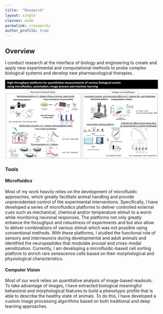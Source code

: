 ```yaml
---
title:  "Research"
layout: single
classes: wide
permalink: /research/
author_profile: true
---
```

## Overview
I conduct research at the interface of biology and engineering to create and apply new experimental and computational methods to probe complex biological systems and develop new pharmacological therapies. 

![Research Summary](/assets/images/research/ResearchSummary.png)

### Tools
#### Microfluidics 
Most of my work heavily relies on the development of microfluidic approaches, which greatly facilitate animal handling and provide unprecedented control of the experimental interventions. Specifically, I have developed a series of microfluidics platforms to deliver controlled external cues such as mechanical, chemical and/or temperature stimuli to a worm while monitoring neuronal responses. The platforms not only greatly enhance the throughput and robustness of experiments and but also allow to deliver combinations of various stimuli which was not possible using conventional methods. With these platforms, I studied the functional role of sensory and interneurons during developmental and adult animals and identified the neuropeptides that modulate arousal and cross-modal sensitization. 
Currently, I am developing a microfluidic-based cell sorting platform to enrich rare senescence cells based on their morphological and physiological characteristics. 

#### Computer Vision
Most of our work relies on quantitative analysis of image-based readouts. To take advantage of images, I have extracted biological meaningful behavioral and morphological features to build a phenotypic profile that is able to describe the healthy state of animals. To do this, I have developed a custom image processing algorithms based on both traditional and deep learning approaches. 


